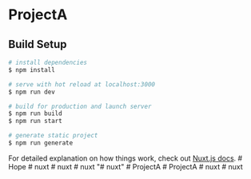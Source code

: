 # ProjectA

## Build Setup

```bash
# install dependencies
$ npm install

# serve with hot reload at localhost:3000
$ npm run dev

# build for production and launch server
$ npm run build
$ npm run start

# generate static project
$ npm run generate
```

For detailed explanation on how things work, check out [Nuxt.js docs](https://nuxtjs.org).
#   H o p e  
 #   n u x t  
 #   n u x t  
 #   n u x t  
 "# nuxt" 
#   P r o j e c t A  
 #   P r o j e c t A  
 # nuxt
#   n u x t  
 